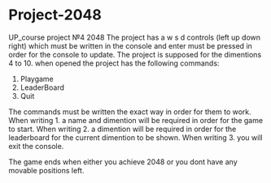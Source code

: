# Project-2048
UP_course project №4 2048
The project has a w s d controls (left up down right) which must be written 
in the console and enter must be pressed in order for the console to update.
The project is supposed for the dimentions 4 to 10.
when opened the project has the following commands:

1. Playgame
2. LeaderBoard
3. Quit

The commands must be written the exact way in order for them to work.
When writing 1. a name and dimention will be required in order for the game to start.
When writing 2. a dimention will be required in order for the leaderboard for the current dimention to be shown.
When writing 3. you will exit the console.
 
The game ends when either you achieve 2048 or you dont have any movable positions left.
